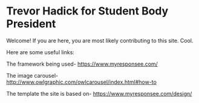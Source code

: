 # Trevor Hadick for Student Body President

Welcome! If you are here, you are most likely contributing to this site. Cool.

Here are some useful links:

The framework being used- https://www.myresponsee.com/

The image carousel- http://www.owlgraphic.com/owlcarousel/index.html#how-to

The template the site is based on- https://www.myresponsee.com/design/